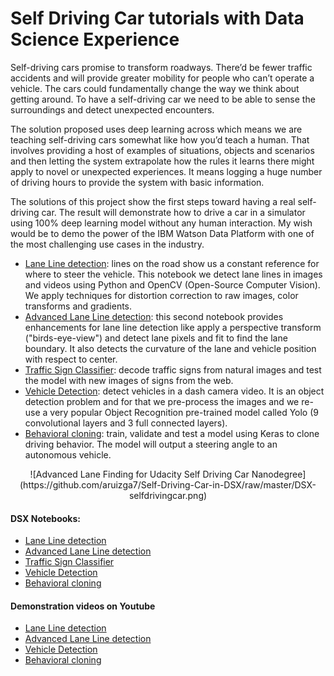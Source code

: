 # Self Driving Car tutorials with Data Science Experience

Self-driving cars promise to transform roadways. There’d be fewer traffic accidents and will provide greater mobility for people who can’t operate a vehicle. The cars could fundamentally change the way we think about getting around. To have a self-driving car we need to be able to sense the surroundings and detect unexpected encounters.

The solution proposed uses deep learning across which means we are teaching self-driving cars somewhat like how you’d teach a human. That involves providing a host of examples of situations, objects and scenarios and then letting the system extrapolate how the rules it learns there might apply to novel or unexpected experiences. It means logging a huge number of driving hours to provide the system with basic information.

The solutions of this project show the first steps toward having a real self-driving car. The result will demonstrate how to drive a car in a simulator using 100% deep learning model without any human interaction. My wish would be to demo the power of the IBM Watson Data Platform with one of the most challenging use cases in the industry.
- [Lane Line detection](https://github.com/aruizga7/Self-Driving-Car-in-DSX/tree/master/1.%20Line%20Lane%20Detection): lines on the road show us a constant reference for where to steer the vehicle. This notebook we detect lane lines in images and videos using Python and OpenCV (Open-Source Computer Vision). We apply techniques for distortion correction to raw images, color transforms and gradients. 
- [Advanced Lane Line detection](https://github.com/aruizga7/Self-Driving-Car-in-DSX/tree/master/2.%20Advanced%20Line%20Lane%20Detection): this second notebook provides enhancements for lane line detection like apply a perspective transform ("birds-eye-view") and detect lane pixels and fit to find the lane boundary. It also detects the curvature of the lane and vehicle position with respect to center.
-  [Traffic Sign Classifier](https://github.com/aruizga7/Self-Driving-Car-in-DSX/tree/master/3.%20Traffic%20Sign%20Recognition): decode traffic signs from natural images and test the model with new images of signs from the web.
-  [Vehicle Detection](https://github.com/aruizga7/Self-Driving-Car-in-DSX/tree/master/4.%20Vehicle%20detection): detect vehicles in a dash camera video. It is an object detection problem and for that we pre-process the images and we re-use a very popular Object Recognition pre-trained model called Yolo (9 convolutional layers and 3 full connected layers). 
- [Behavioral cloning](https://github.com/aruizga7/Self-Driving-Car-in-DSX/tree/master/5.%20Behavioral%20cloning): train, validate and test a model using Keras to clone driving behavior. The model will output a steering angle to an autonomous vehicle. 

<CENTER>
![Advanced Lane Finding for Udacity Self Driving Car Nanodegree](https://github.com/aruizga7/Self-Driving-Car-in-DSX/raw/master/DSX-selfdrivingcar.png) </CENTER>

#### DSX Notebooks:
- [Lane Line detection](https://apsportal.ibm.com/analytics/notebooks/62cd9573-d8c0-4fab-b30c-deeef4378086/view?access_token=c8fab7b9ca82e0cd5ff36a2b260b4f61bf6efa9378ede945e452a7a49f30012a)
- [Advanced Lane Line detection](https://apsportal.ibm.com/analytics/notebooks/0849b7a8-d79b-4dc9-a104-0020b2b350f7/view?access_token=b2abf8704d456ae2254a32746f4af0e0d9eed41a8ffebdd3cd16dec20dcbd592)
- [Traffic Sign Classifier](https://apsportal.ibm.com/analytics/notebooks/fb588e1e-88bc-41ff-b905-35e37bed0365/view?access_token=30a9cd9e10b4fd977bd1c83d658537d68c9664f014a1773954f01395ac9a493e)
- [Vehicle Detection](https://apsportal.ibm.com/analytics/notebooks/97a109cb-bb67-49ca-9a16-d94dee39f200/view?access_token=97f64e6d53458bdbb837f3072d9dec122406853112b85597a3bfcdc1a965e2aa)
- [Behavioral cloning](https://apsportal.ibm.com/analytics/notebooks/4f6e8d05-46d9-4702-afbb-693197ffb1f1/view?access_token=1dd856efa647cb184937c4a07a41107124b900a124d4492ef10747a51f739285)

#### Demonstration videos on Youtube
- [Lane Line detection](https://www.youtube.com/watch?v=X9UDUDsFSfU)
- [Advanced Lane Line detection](https://www.youtube.com/watch?v=DO40OF0l2x8)
- [Vehicle Detection](https://www.youtube.com/watch?v=CvmmCx0gkes)
- [Behavioral cloning](https://www.youtube.com/watch?v=MB-ii0qzUmQ)

